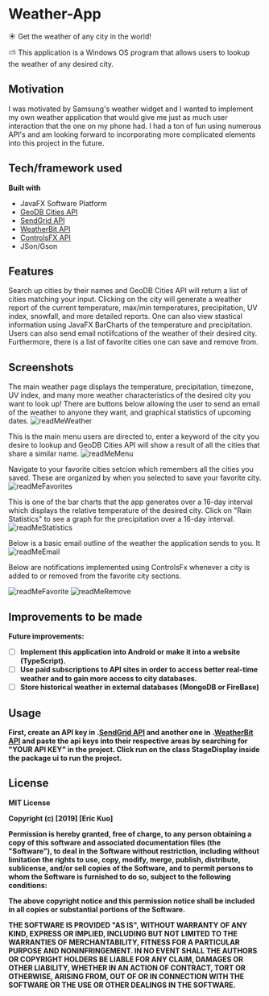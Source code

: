 # Weather-App
:sunny: Get the weather of any city in the world!

:partly_sunny: This application is a Windows OS program that allows users to lookup the weather of any desired city. 

## Motivation
I was motivated by Samsung's weather widget and I wanted to implement my own weather application that would give me just as much user interaction that the one on my phone had. I had a ton of fun using numerous API's and am looking forward to incorporating more complicated elements into this project in the future. 

## Tech/framework used
<b>Built with</b>
- JavaFX Software Platform
- [GeoDB Cities API](http://geodb-cities-api.wirefreethought.com/)
- [SendGrid API](https://sendgrid.com/)
- [WeatherBit API](https://www.weatherbit.io/)
- [ControlsFX API](http://fxexperience.com/controlsfx/features/)
- JSon/Gson

## Features
Search up cities by their names and GeoDB Cities API will return a list of cities matching your input. Clicking on the city will generate a weather report of the current temperature, max/min temperatures, precipitation, UV index, snowfall, and more detailed reports. One can also view stastical information using JavaFX BarCharts of the temperature and precipitation. Users can also send email notiifcations of the weather of their desired city. Furthermore, there is a list of favorite cities one can save and remove from. 

## Screenshots

The main weather page displays the temperature, precipitation, timezone, UV index, and many more weather characteristics of the desired city you want to look up! There are buttons below allowing the user to send an email of the weather to anyone they want, and graphical statistics of upcoming dates. 
![readMeWeather](https://user-images.githubusercontent.com/49849754/65392844-05612f00-dd2e-11e9-94b5-28fa559c91ec.jpg)

This is the main menu users are directed to, enter a keyword of the city you desire to lookup and GeoDB Cities API will show a result of all the cities that share a similar name. 
![readMeMenu](https://user-images.githubusercontent.com/49849754/65392841-03976b80-dd2e-11e9-9748-862c1557d348.jpg)

Navigate to your favorite cities setcion which remembers all the cities you saved. These are organized by when you selected to save your favorite city. 
![readMeFavorites](https://user-images.githubusercontent.com/49849754/65392840-02663e80-dd2e-11e9-80e9-d74de8b49603.jpg)

This is one of the bar charts that the app generates over a 16-day interval which displays the relative temperature of the desired city. Click on "Rain Statistics" to see a graph for the precipitation over a 16-day interval. 
![readMeStatistics](https://user-images.githubusercontent.com/49849754/65392843-04c89880-dd2e-11e9-8476-4ef3e43de12d.jpg)

Below is a basic email outline of the weather the application sends to you. It 
![readMeEmail](https://user-images.githubusercontent.com/49849754/65392839-01cda800-dd2e-11e9-95d6-a74aef44e20e.jpg)

Below are notifications implemented using ControlsFx whenever a city is added to or removed from the favorite city sections. 

![readMeFavorite](https://user-images.githubusercontent.com/49849754/65393025-668a0200-dd30-11e9-90e7-f5434c30d0ec.jpg) ![readMeRemove](https://user-images.githubusercontent.com/49849754/65393027-68ec5c00-dd30-11e9-944a-ae354123a80a.jpg)


## Improvements to be made
<b>Future improvements:<n>
  - [ ] Implement this application into Android or make it into a website (TypeScript). 
  - [ ] Use paid subscriptions to API sites in order to access better real-time weather and to gain more access to city databases.
  - [ ] Store historical weather in external databases (MongoDB or FireBase)

## Usage
First, create an API key in .[SendGrid API](https://sendgrid.com/) and another one in .[WeatherBit API](https://www.weatherbit.io/) and paste the api keys into their respective areas by searching for "YOUR API KEY" in the project. 
Click run on the class StageDisplay inside the package ui to run the project. 

## License
MIT License

Copyright (c) [2019] [Eric Kuo]

Permission is hereby granted, free of charge, to any person obtaining a copy
of this software and associated documentation files (the "Software"), to deal
in the Software without restriction, including without limitation the rights
to use, copy, modify, merge, publish, distribute, sublicense, and/or sell
copies of the Software, and to permit persons to whom the Software is
furnished to do so, subject to the following conditions:

The above copyright notice and this permission notice shall be included in all
copies or substantial portions of the Software.

THE SOFTWARE IS PROVIDED "AS IS", WITHOUT WARRANTY OF ANY KIND, EXPRESS OR
IMPLIED, INCLUDING BUT NOT LIMITED TO THE WARRANTIES OF MERCHANTABILITY,
FITNESS FOR A PARTICULAR PURPOSE AND NONINFRINGEMENT. IN NO EVENT SHALL THE
AUTHORS OR COPYRIGHT HOLDERS BE LIABLE FOR ANY CLAIM, DAMAGES OR OTHER
LIABILITY, WHETHER IN AN ACTION OF CONTRACT, TORT OR OTHERWISE, ARISING FROM,
OUT OF OR IN CONNECTION WITH THE SOFTWARE OR THE USE OR OTHER DEALINGS IN THE
SOFTWARE.

